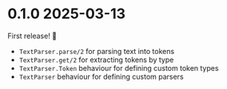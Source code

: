 # 0.1.0 2025-03-13

First release! 🎉

- `TextParser.parse/2` for parsing text into tokens
- `TextParser.get/2` for extracting tokens by type
- `TextParser.Token` behaviour for defining custom token types
- `TextParser` behaviour for defining custom parsers
